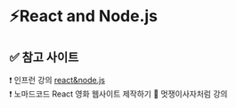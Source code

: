 # ⚡️React and Node.js

## ✅ 참고 사이트
❗️ 인프런 강의 [react&node.js](https://inf.run/zNF9)  
❗️ 노마드코드 React 영화 웹사이트 제작하기
🦁 멋쟁이사자처럼 강의 
